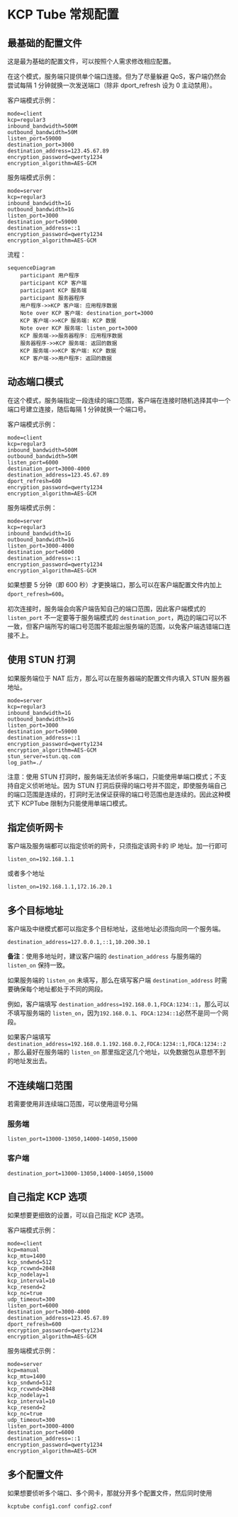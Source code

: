 # KCP Tube 常规配置

## 最基础的配置文件
这是最为基础的配置文件，可以按照个人需求修改相应配置。

在这个模式，服务端只提供单个端口连接。但为了尽量躲避 QoS，客户端仍然会尝试每隔 1 分钟就换一次发送端口（除非 dport_refresh 设为 0 主动禁用）。

客户端模式示例：
```
mode=client
kcp=regular3
inbound_bandwidth=500M
outbound_bandwidth=50M
listen_port=59000
destination_port=3000
destination_address=123.45.67.89
encryption_password=qwerty1234
encryption_algorithm=AES-GCM
```

服务端模式示例：
```
mode=server
kcp=regular3
inbound_bandwidth=1G
outbound_bandwidth=1G
listen_port=3000
destination_port=59000
destination_address=::1
encryption_password=qwerty1234
encryption_algorithm=AES-GCM
```

流程：
```mermaid
sequenceDiagram
    participant 用户程序
    participant KCP 客户端
    participant KCP 服务端
    participant 服务器程序
    用户程序->>KCP 客户端: 应用程序数据
    Note over KCP 客户端: destination_port=3000
    KCP 客户端->>KCP 服务端: KCP 数据
    Note over KCP 服务端: listen_port=3000
    KCP 服务端->>服务器程序: 应用程序数据
    服务器程序->>KCP 服务端: 返回的数据
    KCP 服务端->>KCP 客户端: KCP 数据
    KCP 客户端->>用户程序: 返回的数据
```
## 动态端口模式

在这个模式，服务端指定一段连续的端口范围，客户端在连接时随机选择其中一个端口号建立连接，随后每隔 1 分钟就换一个端口号。

客户端模式示例：
```
mode=client
kcp=regular3
inbound_bandwidth=500M
outbound_bandwidth=50M
listen_port=6000
destination_port=3000-4000
destination_address=123.45.67.89
dport_refresh=600
encryption_password=qwerty1234
encryption_algorithm=AES-GCM
```

服务端模式示例：
```
mode=server
kcp=regular3
inbound_bandwidth=1G
outbound_bandwidth=1G
listen_port=3000-4000
destination_port=6000
destination_address=::1
encryption_password=qwerty1234
encryption_algorithm=AES-GCM
```

如果想要 5 分钟（即 600 秒）才更换端口，那么可以在客户端配置文件内加上 `dport_refresh=600`。

初次连接时，服务端会向客户端告知自己的端口范围，因此客户端模式的 `listen_port` 不一定要等于服务端模式的 `destination_port`，两边的端口可以不一致，但客户端所写的端口号范围不能超出服务端的范围，以免客户端选错端口连接不上。

## 使用 STUN 打洞

如果服务端位于 NAT 后方，那么可以在服务器端的配置文件内填入 STUN 服务器地址。

```
mode=server
kcp=regular3
inbound_bandwidth=1G
outbound_bandwidth=1G
listen_port=3000
destination_port=59000
destination_address=::1
encryption_password=qwerty1234
encryption_algorithm=AES-GCM
stun_server=stun.qq.com
log_path=./
```

注意：使用 STUN 打洞时，服务端无法侦听多端口，只能使用单端口模式；不支持自定义侦听地址。因为 STUN 打洞后获得的端口号并不固定，即使服务端自己的端口范围是连续的，打洞时无法保证获得的端口号范围也是连续的。因此这种模式下 KCPTube 限制为只能使用单端口模式。

## 指定侦听网卡

客户端及服务端都可以指定侦听的网卡，只须指定该网卡的 IP 地址。加一行即可

```
listen_on=192.168.1.1
```

或者多个地址

```
listen_on=192.168.1.1,172.16.20.1
```

## 多个目标地址

客户端及中继模式都可以指定多个目标地址，这些地址必须指向同一个服务端。

```
destination_address=127.0.0.1,::1,10.200.30.1
```

**备注**：使用多地址时，建议客户端的 `destination_address` 与服务端的 `listen_on` 保持一致。

如果服务端的 `listen_on` 未填写，那么在填写客户端 `destination_address` 时需要确保每个地址都处于不同的网段。

例如，客户端填写 `destination_address=192.168.0.1,FDCA:1234::1`，那么可以不填写服务端的 `listen_on`，因为`192.168.0.1`、`FDCA:1234::1`必然不是同一个网段。

如果客户端填写 `destination_address=192.168.0.1.192.168.0.2,FDCA:1234::1,FDCA:1234::2`，那么最好在服务端的 `listen_on` 那里指定这几个地址，以免数据包从意想不到的地址发出去。

## 不连续端口范围

若需要使用非连续端口范围，可以使用逗号分隔

### 服务端

```
listen_port=13000-13050,14000-14050,15000
```

### 客户端
```
destination_port=13000-13050,14000-14050,15000
```

## 自己指定 KCP 选项

如果想要更细致的设置，可以自己指定 KCP 选项。

客户端模式示例：
```
mode=client
kcp=manual
kcp_mtu=1400
kcp_sndwnd=512
kcp_rcvwnd=2048
kcp_nodelay=1
kcp_interval=10
kcp_resend=2
kcp_nc=true
udp_timeout=300
listen_port=6000
destination_port=3000-4000
destination_address=123.45.67.89
dport_refresh=600
encryption_password=qwerty1234
encryption_algorithm=AES-GCM
```

服务端模式示例：
```
mode=server
kcp=manual
kcp_mtu=1400
kcp_sndwnd=512
kcp_rcvwnd=2048
kcp_nodelay=1
kcp_interval=10
kcp_resend=2
kcp_nc=true
udp_timeout=300
listen_port=3000-4000
destination_port=6000
destination_address=::1
encryption_password=qwerty1234
encryption_algorithm=AES-GCM
```

## 多个配置文件

如果想要侦听多个端口、多个网卡，那就分开多个配置文件，然后同时使用

```
kcptube config1.conf config2.conf
```